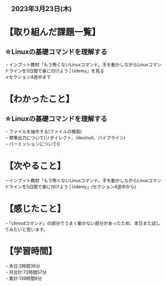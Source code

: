 ## 　2023年3月23日(木)
# 【取り組んだ課題一覧】
## ☆Linuxの基礎コマンドを理解する
・インプット教材「もう怖くないLinuxコマンド。手を動かしながらLinuxコマンドラインを5日間で身に付けよう | Udemy」を見る<br>
→セクション4途中まで
# 【わかったこと】
## ☆Linuxの基礎コマンドを理解する
・ファイルを操作する(ファイルの検索)<br>
・標準出力について(リダイレクト、/dev/null、パイプライン)<br>
・パーミッションについて()
# 【次やること】
・インプット教材「もう怖くないLinuxコマンド。手を動かしながらLinuxコマンドラインを5日間で身に付けよう | Udemy」(セクション4途中から)
# 【感じたこと】
・「chmodコマンド」の部分でうまく動かない部分があったため、本日また試してみたいと思います。
# 【学習時間】
・本日:2時間36分<br>
・月合計:72時間57分<br>
・累計:139時間8分
